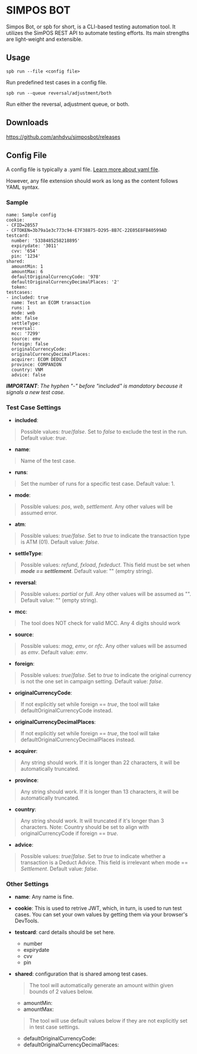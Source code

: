 # **SIMPOS BOT**

Simpos Bot, or spb for short, is a CLI-based testing automation tool. 
It utilizes the SimPOS REST API to automate testing efforts.
Its main strengths are light-weight and extensible.
## **Usage**

    spb run --file <config file>
Run predefined test cases in a config file.

    spb run --queue reversal/adjustment/both
Run either the reversal, adjustment queue, or both.

## **Downloads**

https://github.com/anhdvu/simposbot/releases

## **Config File**

A config file is typically a .yaml file. [Learn more about yaml file](https://en.wikipedia.org/wiki/YAML).

However, any file extension should work as long as the content follows YAML syntax.

### **Sample**

    name: Sample config
    cookie:
    - CFID=20557
    - CFTOKEN=3b79a1e3c773c94-E7F38875-D295-8B7C-22E05E8FB40599AD
    testcard:
      number: '5338485258218895'
      expirydate: '3011'
      cvv: '654'
      pin: '1234'
    shared:
      amountMin: 1
      amountMax: 6
      defaultOriginalCurrencyCode: '978'
      defaultOriginalCurrencyDecimalPlaces: '2'
      token:
    testcases:
    - included: true
      name: Test an ECOM transaction
      runs: 1
      mode: web
      atm: false
      settleType:
      reversal:
      mcc: '7299'
      source: emv
      foreign: false
      originalCurrencyCode:
      originalCurrencyDecimalPlaces:
      acquirer: ECOM DEDUCT
      province: COMPANION
      country: VNM
      advice: false


***IMPORTANT***: *The hyphen "-" before "included" is mandatory because it signals a new test case.*

### **Test Case Settings**

- **included**: 
> Possible values: *true*/*false*. Set to *false* to exclude the test in the run. Default value: *true*.
- **name**: 
> Name of the test case.
- **runs**: 
> Set the number of runs for a specific test case. Default value: 1.
- **mode**: 
> Possible values: *pos*, *web*, *settlement*. Any other values will be assumed error.
- **atm**: 
> Possible values: *true/false*. Set to *true* to indicate the transaction type is ATM (01). Default value: *false*.
- **settleType**: 
> Possible values: *refund*, *fxload*, *fxdeduct*. This field must be set when ***mode == settlement***. Default value: "" (emptry string).
- **reversal**: 
> Possible values: *partial* or *full*. Any other values will be assumed as "". Default value: "" (empty string).
- **mcc**:
> The tool does NOT check for valid MCC. Any 4 digits should work
- **source**: 
> Possible values: *mag*, *emv*, or *nfc*. Any other values will be assumed as *emv*. Default value: *emv*.
- **foreign**: 
> Possible values: *true*/*false*. Set to *true* to indicate the original currency is not the one set in campaign setting. Default value: *false*.
- **originalCurrencyCode**: 
> If not explicitly set while foreign == *true*, the tool will take defaultOriginalCurrencyCode instead.
- **originalCurrencyDecimalPlaces**: 
> If not explicitly set while foreign == *true*, the tool will take defaultOriginalCurrencyDecimalPlaces instead.
- **acquirer**:
> Any string should work. If it is longer than 22 characters, it will be automatically truncated.
- **province**:
> Any string should work. If it is longer than 13 characters, it will be automatically truncated.
- **country**: 
> Any string should work. It will truncated if it's longer than 3 characters. Note: Country should be set to align with originalCurrencyCode if foreign == *true*.
- **advice**: 
> Possible values: *true*/*false*. Set to *true* to indicate whether a transaction is a Deduct Advice. This field is irrelevant when mode == *Settlement*. Default value: *false*.

### **Other Settings**

- **name**: Any name is fine.

- **cookie**: This is used to retrive JWT, which, in turn, is used to run test cases. You can set your own values by getting them via your browser's DevTools.
- **testcard**: card details should be set here.
  - number
  - expirydate
  - cvv
  - pin

- **shared**: configuration that is shared among test cases.
  > The tool will automatically generate an amount within given bounds of 2 values below.
  - amountMin: 
  - amountMax:
  > The tool will use default values below if they are not explicitly set in test case settings.
  - defaultOriginalCurrencyCode:
  - defaultOriginalCurrencyDecimalPlaces: